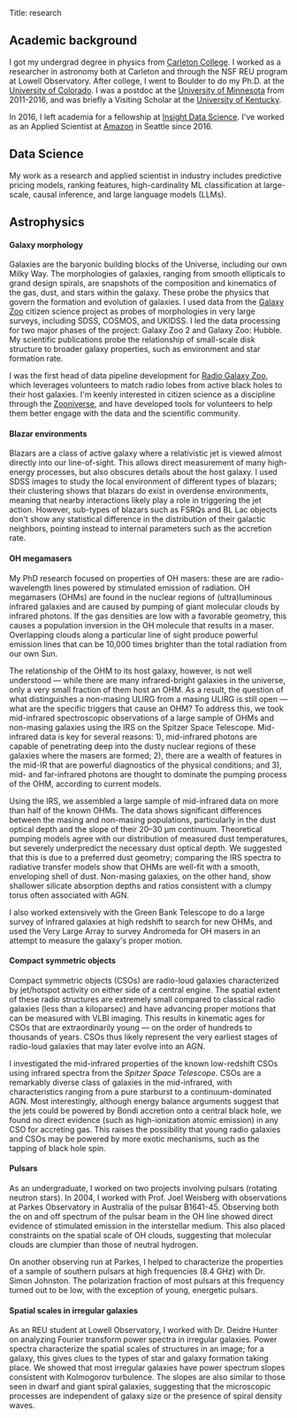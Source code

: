 Title: research

## Academic background
I got my undergrad degree in physics from [Carleton College](http://www.carleton.edu). I worked as a researcher in astronomy both at Carleton and through the NSF REU program at Lowell Observatory. After college, I went to Boulder to do my Ph.D. at the [University of Colorado](http://aps.colorado.edu). I was a postdoc at the [University of Minnesota](http://physics.umn.edu) from 2011-2016, and was briefly a Visiting Scholar at the [University of Kentucky](http://pa.uky.edu).

In 2016, I left academia for a fellowship at [Insight Data Science](https://www.insightdatascience.com). I've worked as an Applied Scientist at [Amazon](https://www.amazon.com) in Seattle since 2016.

## Data Science

My work as a research and applied scientist in industry includes predictive pricing models, ranking features, high-cardinality ML classification at large-scale, causal inference, and large language models (LLMs). 

## Astrophysics

#### Galaxy morphology
Galaxies are the baryonic building blocks of the Universe, including our own Milky Way. The morphologies of galaxies, ranging from smooth ellipticals to grand design spirals, are snapshots of the composition and kinematics of the gas, dust, and stars within the galaxy. These probe the physics that govern the formation and evolution of galaxies. I used data from the [Galaxy Zoo](http://www.galaxyzoo.org) citizen science project as probes of morphologies in very large surveys, including SDSS, COSMOS, and UKIDSS. I led the data processing for two major phases of the project: Galaxy Zoo 2 and Galaxy Zoo: Hubble. My scientific publications probe the relationship of small-scale disk structure to broader galaxy properties, such as environment and star formation rate.

I was the first head of data pipeline development for [Radio Galaxy Zoo](http://radio.galaxyzoo.org), which leverages volunteers to match radio lobes from active black holes to their host galaxies. I'm keenly interested in citizen science as a discipline through the [Zooniverse](http://www.zooniverse.org), and have developed tools for volunteers to help them better engage with the data and the scientific community. 

#### Blazar environments
Blazars are a class of active galaxy where a relativistic jet is viewed almost directly into our line-of-sight. This allows direct measurement of many high-energy processes, but also obscures details about the host galaxy. I used SDSS images to study the local environment of different types of blazars; their clustering shows that blazars do exist in overdense environments, meaning that nearby interactions likely play a role in triggering the jet action. However, sub-types of blazars such as FSRQs and BL Lac objects don't show any statistical difference in the distribution of their galactic neighbors, pointing instead to internal parameters such as the accretion rate.

#### OH megamasers
My PhD research focused on properties of OH masers: these are are radio-wavelength lines powered by stimulated emission of radiation. OH megamasers (OHMs) are found in the nuclear regions of (ultra)luminous infrared galaxies and are caused by pumping of giant molecular clouds by infrared photons. If the gas densities are low with a favorable geometry, this causes a population inversion in the OH molecule that results in a maser. Overlapping clouds along a particular line of sight produce powerful emission lines that can be 10,000 times brighter than the total radiation from our own Sun.

The relationship of the OHM to its host galaxy, however, is not well understood &mdash; while there are many infrared-bright galaxies in the universe, only a very small fraction of them host an OHM. As a result, the question of what distinguishes a non-masing ULIRG from a masing ULIRG is still open &mdash; what are the specific triggers that cause an OHM? To address this, we took mid-infrared spectroscopic observations of a large sample of OHMs and non-masing galaxies using the IRS on the Spitzer Space Telescope. Mid-infrared data is key for several reasons: 1), mid-infrared photons are capable of penetrating deep into the dusty nuclear regions of these galaxies where the masers are formed; 2), there are a wealth of features in the mid-IR that are powerful diagnostics of the physical conditions; and 3), mid- and far-infrared photons are thought to dominate the pumping process of the OHM, according to current models.

Using the IRS, we assembled a large sample of mid-infrared data on more than half of the known OHMs. The data shows significant differences between the masing and non-masing populations, particularly in the dust optical depth and the slope of their 20&ndash;30 &mu;m continuum. Theoretical pumping models agree with our distribution of measured dust temperatures, but severely underpredict the necessary dust optical depth. We suggested that this is due to a preferred dust geometry; comparing the IRS spectra to radiative transfer models show that OHMs are well-fit with a smooth, enveloping shell of dust. Non-masing galaxies, on the other hand, show shallower silicate absorption depths and ratios consistent with a clumpy torus often associated with AGN.

I also worked extensively with the Green Bank Telescope to do a large survey of infrared galaxies at high redshift to search for new OHMs, and used the Very Large Array to survey Andromeda for OH masers in an attempt to measure the galaxy's proper motion.

#### Compact symmetric objects
Compact symmetric objects (CSOs) are radio-loud galaxies characterized by jet/hotspot activity on either side of a central engine. The spatial extent of these radio structures are extremely small compared to classical radio galaxies (less than a kiloparsec) and have advancing proper motions that can be measured with VLBI imaging. This results in kinematic ages for CSOs that are extraordinarily young &mdash; on the order of hundreds to thousands of years. CSOs thus likely represent the very earliest stages of radio-loud galaxies that may later evolve into an AGN.

I investigated the mid-infrared properties of the known low-redshift CSOs using infrared spectra from the *Spitzer Space Telescope*. CSOs are a remarkably diverse class of galaxies in the mid-infrared, with characteristics ranging from a pure starburst to a continuum-dominated AGN. Most interestingly, although energy balance arguments suggest that the jets could be powered by Bondi accretion onto a central black hole, we found no direct evidence (such as high-ionization atomic emission) in any CSO for accreting gas. This raises the possibility that young radio galaxies and CSOs may be powered by more exotic mechanisms, such as the tapping of black hole spin.

#### Pulsars
As an undergraduate, I worked on two projects involving pulsars (rotating neutron stars). In 2004, I worked with Prof. Joel Weisberg with observations at Parkes Observatory in Australia of the pulsar B1641-45. Observing both the on and off spectrum of the pulsar beam in the OH line showed direct evidence of stimulated emission in the interstellar medium. This also placed constraints on the spatial scale of OH clouds, suggesting that molecular clouds are clumpier than those of neutral hydrogen.

On another observing run at Parkes, I helped to characterize the properties of a sample of southern pulsars at high frequencies (8.4 GHz) with Dr. Simon Johnston. The polarization fraction of most pulsars at this frequency turned out to be low, with the exception of young, energetic pulsars.

#### Spatial scales in irregular galaxies
As an REU student at Lowell Observatory, I worked with Dr. Deidre Hunter on analyzing Fourier transform power spectra in irregular galaxies. Power spectra characterize the spatial scales of structures in an image; for a galaxy, this gives clues to the types of star and galaxy formation taking place. We showed that most irregular galaxies have power spectrum slopes consistent with Kolmogorov turbulence. The slopes are also similar to those seen in dwarf and giant spiral galaxies, suggesting that the microscopic processes are independent of galaxy size or the presence of spiral density waves.
